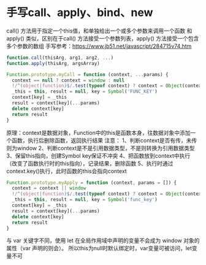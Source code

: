 # 手写call、apply、bind、new

call() 方法用于指定一个this值，和单独给出一个或多个参数来调用一个函数
和apply() 类似，区别在于call() 方法接受一个参数列表，apply() 方法接受一个包含多个参数的数组
手写参考：<https://www.jb51.net/javascript/284715v74.htm>

```JavaScript
function.call(thisArg, arg1, arg2, ...)
function.apply(thisArg, argsArray)
```

```JavaScript
Function.prototype.myCall = function (context, ...params) {
  context == null ? context = window : null
  !/^(object|function)$/.test(typeof context) ? context = Object(context) : null
  _this = this, result = null, key = Symbol('FUNC_KEY')
  context[key] = _this
  result = context[key](...params)
  delete context[key]
  return result
}
```

原理：context是数据对象，Function中的this是函数本身，往数据对象中添加一个函数，执行后删除函数，返回执行结果
注意：
1、判断context是否有传，未传则为window
2、判断context是不是引用数据类型，不是则转换为引用数据类型
3、保留this指向，创建Symbol key保证不冲突
4、把函数放到context中执行（改变了函数执行时的this指向），记录结果，删除函数
5、执行时通过context.key()执行，此时函数的this会指向context
&nbsp;

```JavaScript
Function.prototype.myApply = function (context, params = []) {
  context = context || window
  !/^(object|function)$/.test(typeof context) ? context = Object(context) : null
  _this = this, result = null, key = Symbol('func_key')
  context[key] = _this
  result = context[key](...params)
  delete context[key]
  return result
}
```

与 var 关键字不同，使用 let 在全局作用域中声明的变量不会成为 window 对象的属性（var 声明的则会）。
所以this为null时默认绑定时，var变量可被访问，let变量不可
